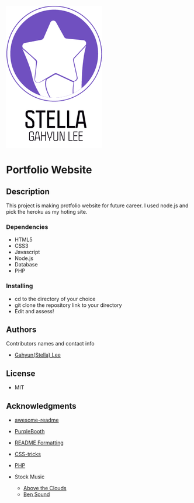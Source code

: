 ![MyLogoImage](public/images/logo_final.png "Logo")

# Portfolio Website

## Description

This project is making protfolio website for future career. I used node.js and pick the heroku as my hoting site. 

### Dependencies
<!-- * Describe any prerequisites, libraries, OS version, etc., needed before installing program. -->

* HTML5
* CSS3
* Javascript
* Node.js
* Database
* PHP

<!-- * Be sure to prefix any bleeding-edge rules, tags, etc. (see [caniuse](https://caniuse.com/) for reference)
* Also using lastest ES6/next, you should probably think about including [Babel](https://babeljs.io/) for transpilation (or an NPM Script) -->

### Installing

* cd to the directory of your choice
* git clone the repository link to your directory
* Edit and assess!

## Authors

Contributors names and contact info

* [Gahyun(Stella) Lee](g_lee89360@fanshaweonline.ca)

## License

* MIT

## Acknowledgments

* [awesome-readme](https://github.com/matiassingers/awesome-readme)
* [PurpleBooth](https://gist.github.com/PurpleBooth/109311bb0361f32d87a2)
* [README Formatting](https://guides.github.com/features/mastering-markdown/)
* [CSS-tricks](https://css-tricks.com/)
* [PHP](https://www.php.net/)

* Stock Music
	* [Above the Clouds](https://www.free-stock-music.com/fm-freemusic-above-the-clouds.html)
  	* [Ben Sound](https://www.bensound.com/)
  
  
  
  
  
  
  
